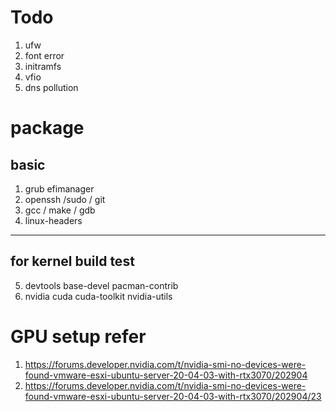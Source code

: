 # Todo 
1. ufw
2. font error
3. initramfs
4. vfio
5. dns pollution

# package
## basic 
1. grub efimanager
2. openssh /sudo / git 
3. gcc / make / gdb
4. linux-headers 

----------------------
## for kernel build test

5. devtools base-devel  pacman-contrib
6. nvidia cuda cuda-toolkit nvidia-utils

# GPU setup refer
1. https://forums.developer.nvidia.com/t/nvidia-smi-no-devices-were-found-vmware-esxi-ubuntu-server-20-04-03-with-rtx3070/202904
2. https://forums.developer.nvidia.com/t/nvidia-smi-no-devices-were-found-vmware-esxi-ubuntu-server-20-04-03-with-rtx3070/202904/23


